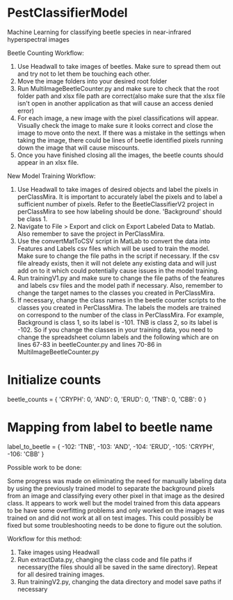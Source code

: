 # PestClassifierModel
Machine Learning for classifying beetle species in near-infrared hyperspectral images

Beetle Counting Workflow:

1. Use Headwall to take images of beetles. Make sure to spread them out and try not to let them be touching each other.
2. Move the image folders into your desired root folder
3. Run MultiImageBeetleCounter.py and make sure to check that the root folder path and xlsx file path are correct(also make sure that the xlsx file isn't open in another application as that will cause an access denied error)
4. For each image, a new image with the pixel classifications will appear. Visually check the image to make sure it looks correct and close the image to move onto the next. If there was a mistake in the settings when taking the image, there could be lines of beetle identified pixels running down the image that will cause miscounts.
5. Once you have finished closing all the images, the beetle counts should appear in an xlsx file.

New Model Training Workflow:
1. Use Headwall to take images of desired objects and label the pixels in perClassMira. It is important to accurately label the pixels and to label a sufficient number of pixels. Refer to the BeetleClassifierV2 project in perClassMira to see how labeling should be done. 'Background' should be class 1.
2. Navigate to File > Export  and click on Export Labeled Data to Matlab. Also remember to save the project in PerClassMira.
3. Use the convertMatToCSV script in MatLab to convert the data into Features and Labels csv files which will be used to train the model. Make sure to change the file paths in the script if necessary. If the csv file already exists, then it will not delete any existing data and will just add on to it which could potentially cause issues in the model training.
4. Run trainingV1.py and make sure to change the file paths of the features and labels csv files and the model path if necessary. Also, remember to change the target names to the classes you created in PerClassMira.
5. If necessary, change the class names in the beetle counter scripts to the classes you created in PerClassMira. The labels the models are trained on correspond to the number of the class in PerClassMira. For example, Background is class 1, so its label is -101. TNB is class 2, so its label is -102. So if you change the classes in your training data, you need to change the spreadsheet column labels and the following which are on lines 67-83 in beetleCounter.py and lines 70-86 in MultiImageBeetleCounter.py

# Initialize counts
beetle_counts = {
    'CRYPH': 0,
    'AND': 0,
    'ERUD': 0,
    'TNB': 0,
    'CBB': 0
}

# Mapping from label to beetle name
label_to_beetle = {
    -102: 'TNB',
    -103: 'AND',
    -104: 'ERUD',
    -105: 'CRYPH',
    -106: 'CBB'
}

Possible work to be done:

Some progress was made on eliminating the need for manually labeling data by using the previously trained model to separate the background pixels from an image and classifying every other pixel in that image as the desired class. It appears to work well but the model trained from this data appears to be have some overfitting problems and only worked on the images it was trained on and did not work at all on test images. This could possibly be fixed but some troubleshooting needs to be done to figure out the solution.

Workflow for this method:
1. Take images using Headwall
2. Run extractData.py, changing the class code and file paths if necessary(the files should all be saved in the same directory). Repeat for all desired training images.
3. Run trainingV2.py, changing the data directory and model save paths if necessary
